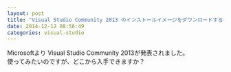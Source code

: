 ```yaml
---
layout: post
title: "Visual Studio Community 2013 のインストールイメージをダウンロードするには？"
date: 2014-12-12 08:56:49
categories: visual-studio
---
```

<p>Microsoftより Visual Studio Community 2013が発表されました。<br>使ってみたいのですが、どこから入手できますか？</p>
